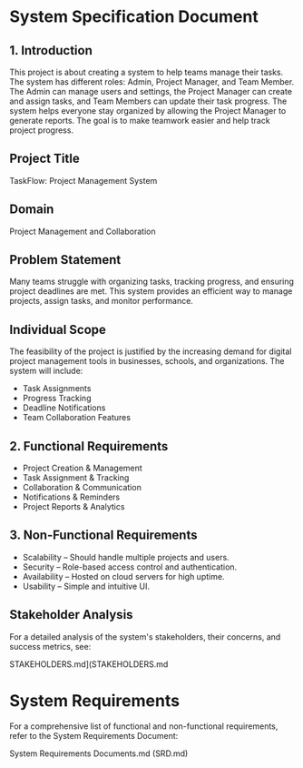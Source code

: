 # System Specification Document

## 1. Introduction
This project is about creating a system to help teams manage their tasks. The system has different roles: Admin, Project Manager, and Team Member. The Admin can manage users and settings, the Project Manager can create and assign tasks, and Team Members can update their task progress. The system helps everyone stay organized by allowing the Project Manager to generate reports. The goal is to make teamwork easier and help track project progress.

## Project Title  
TaskFlow: Project Management System 

## Domain  
Project Management and Collaboration  

## Problem Statement  
Many teams struggle with organizing tasks, tracking progress, and ensuring project deadlines are met. This system provides an efficient way to manage projects, assign tasks, and monitor performance.  

## Individual Scope  
The feasibility of the project is justified by the increasing demand for digital project management tools in businesses, schools, and organizations. The system will include:  
- Task Assignments  
- Progress Tracking  
- Deadline Notifications  
- Team Collaboration Features 

## 2. Functional Requirements
- Project Creation & Management  
- Task Assignment & Tracking 
- Collaboration & Communication  
- Notifications & Reminders  
- Project Reports & Analytics  

## 3. Non-Functional Requirements
- Scalability – Should handle multiple projects and users.  
- Security – Role-based access control and authentication.  
- Availability – Hosted on cloud servers for high uptime.  
- Usability – Simple and intuitive UI.


## Stakeholder Analysis

For a detailed analysis of the system's stakeholders, their concerns, and success metrics, see:

 STAKEHOLDERS.md](STAKEHOLDERS.md

# System Requirements

For a comprehensive list of functional and non-functional requirements, refer to the System Requirements Document:

 System Requirements Documents.md (SRD.md)

